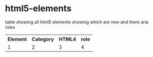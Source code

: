 html5-elements
==============

table showing all html5 elements showing which are new and there aria roles

<table>
    <tr>
        <th>Element</th>
        <th>Category</th>
        <th>HTML4</th>
        <th>role</th>
    </tr>
    <tr>
        <td>1</td>
        <td>2</td>
        <td>3</td>
        <td>4</td>
    </tr>
</table>